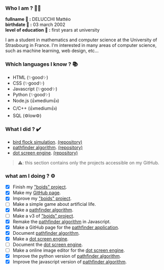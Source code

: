### Who I am ? 🤷‍♂️
  
**fullname 👑 :** DELUCCHI Mattéo  
**birthdate 🎂 :** 03 march 2002  
**level of education 📘 :** first years at university  
  
I am a student in mathematics and computer science at the University of Strasbourg in France. I'm interested in many areas of computer science, such as machine learning, web design, etc...
  
### Which languages I know ? 📚
  
- HTML (✨good✨)
- CSS (✨good✨)
- Javascript (✨good✨)
- Python (✨good✨)
- Node.js (👍medium👍)
- C/C++ (👍medium👍)
- SQL (⚙️low⚙️)

### What I did ? ✔️

- [bird flock simulation](https://mattesthaut.github.io/boids). [(repository)](https://github.com/MattEstHaut/boids) 
- [pathfinder algorithm](https://mattesthaut.github.io/pathfinder). [(repository)](https://github.com/MattEstHaut/pathfinder)
- [dot screen engine](https://mattesthaut.github.io). [(repository)](https://github.com/MattEstHaut/dotscreen)

>⚠️: this section contains only the projects accessible on my GitHub.

### what am I doing ? ⚙️
  
- [x] Finish my ["boids" project](https://github.com/MattEstHaut/boids).
- [X] Make my [GitHub page](https://mattesthaut.github.io/). 
- [X] Improve my ["boids" project](https://github.com/MattEstHaut/boids).  
- [ ] Make a simple game about artificial life.
- [X] Make a [pathfinder algorithm](https://github.com/MattEstHaut/pathfinder).
- [ ] Make a v3 of ["boids" project](https://github.com/MattEstHaut/boids). 
- [X] Remake the [pathfinder algorithm](https://github.com/MattEstHaut/pathfinder) in Javascript. 
- [X] Make a GitHub page for the [pathfinder application](https://mattesthaut.github.io/pathfinder).
- [X] Document [pathfinder algorithm](https://github.com/MattEstHaut/pathfinder).
- [X] Make a [dot screen engine](https://github.com/MattEstHaut/dotscreen).
- [ ] Document the [dot screen engine](https://github.com/MattEstHaut/dotscreen).
- [ ] Make a online image editor for the [dot screen engine](https://github.com/MattEstHaut/dotscreen).
- [X] Improve the python version of [pathfinder algorithm](https://github.com/MattEstHaut/pathfinder).
- [X] Improve the javascript version of [pathfinder algorithm](https://github.com/MattEstHaut/pathfinder).
